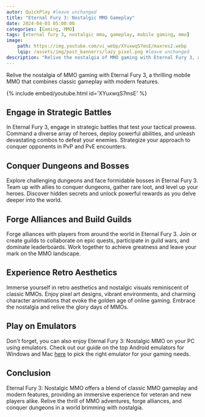```yaml
---
autor: QuickPlay #leave unchanged
title: "Eternal Fury 3: Nostalgic MMO Gameplay"
date: 2024-04-03 05:00:00
categories: [Gaming, MMO]
tags: [eternal fury 3, nostalgic mmo, gameplay, mobile gaming, mmo]
image: 
    path: https://img.youtube.com/vi_webp/XYuxwqS7msE/maxres2.webp 
    lqip: /assets/img/post_bannerrs/lazy_pixel.png #leave unchanged
description: "Relive the nostalgia of MMO gaming with Eternal Fury 3, a thrilling mobile MMO that combines classic gameplay with modern features. Engage in strategic battles, conquer dungeons, and forge alliances in an expansive fantasy world. Discover its immersive gameplay, retro aesthetics, and how to relive the glory days of MMOs."
---
```


Relive the nostalgia of MMO gaming with Eternal Fury 3, a thrilling mobile MMO that combines classic gameplay with modern features.

{% include embed/youtube.html id='XYuxwqS7msE' %}

## Engage in Strategic Battles
In Eternal Fury 3, engage in strategic battles that test your tactical prowess. Command a diverse array of heroes, deploy powerful abilities, and unleash devastating combos to defeat your enemies. Strategize your approach to conquer opponents in PvP and PvE encounters.

## Conquer Dungeons and Bosses
Explore challenging dungeons and face formidable bosses in Eternal Fury 3. Team up with allies to conquer dungeons, gather rare loot, and level up your heroes. Discover hidden secrets and unlock powerful rewards as you delve deeper into the world.

## Forge Alliances and Build Guilds
Forge alliances with players from around the world in Eternal Fury 3. Join or create guilds to collaborate on epic quests, participate in guild wars, and dominate leaderboards. Work together to achieve greatness and leave your mark on the MMO landscape.

## Experience Retro Aesthetics
Immerse yourself in retro aesthetics and nostalgic visuals reminiscent of classic MMOs. Enjoy pixel art designs, vibrant environments, and charming character animations that evoke the golden age of online gaming. Embrace the nostalgia and relive the glory days of MMOs.

## Play on Emulators
Don't forget, you can also enjoy Eternal Fury 3: Nostalgic MMO on your PC using emulators. Check out our guide on the top Android emulators for Windows and Mac [here](https://quickplaymobile.github.io/posts/Top-10-Best-Android-Emulators-for-Windows-and-Mac/) to pick the right emulator for your gaming needs.

## Conclusion
Eternal Fury 3: Nostalgic MMO offers a blend of classic MMO gameplay and modern features, providing an immersive experience for veteran and new players alike. Relive the thrill of MMO adventures, forge alliances, and conquer dungeons in a world brimming with nostalgia.

